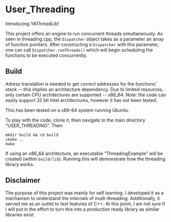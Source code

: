
# User_Threading

Introducing YAThreadLib!

This project offers an engine to run concurrent threads simultaneously. As seen in threading.cpp, the `Dispatcher` object takes as a parameter an array of function pointers. After constructing a `Dispatcher` with this parameter, one can call `Dispatcher.runThreads()` which will begin scheduling the functions to be executed concurrently. 


## Build

Adress translation is needed to get correct addresses for the functions' stack -- this implies an architecture dependency. Due to limited resources, only certain CPU architectures are supported -- x86_64. Note: the code can easily support 32 bit Intel architectures, however it has not been tested.

This has been tested on a x86-64 system running Ubuntu. 

To play with the code, clone it, then navigate to the main directory "USER_THREADING". Then

```
mkdir build && cd build
cmake ..
make
```

If using an x86_64 architecture, an executable "ThreadingExample" will be created (within `build/lib`). Running this will demonstrate how the threading library works.


## Disclaimer

The purpose of this project was mainly for self learning. I developed it as a mechanism to understand the internals of multi-threading. Additionally, it served me as an outlet to test features of C++. At this point, I am not sure if I will put in the effort to turn this into a production ready library as similar libraries exist. 
